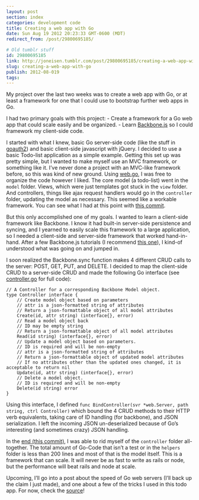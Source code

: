 ```yaml
---
layout: post
section: index
categories: development code
title: Creating a web app with Go
date: Sun Aug 19 2012 20:23:33 GMT-0600 (MDT)
redirect_from: /post/29800695185/

# Old tumblr stuff
id: 29800695185
link: http://joneisen.tumblr.com/post/29800695185/creating-a-web-app-with-go
slug: creating-a-web-app-with-go
publish: 2012-08-019
tags:
---
```



My project over the last two weeks was to create a web app with Go, or at least a framework for one that I could use to bootstrap further web apps in Go.

I had two primary goals with this project: - Create a framework for a Go web app that could scale easily and be organized. - Learn [Backbone.js](http://backbonejs.org) so I could framework my client-side code.

I started with what I knew, basic Go server-side code (like the stuff in [goauth2](http://github.com/yanatan16/goauth2)) and basic client-side javascript with jQuery. I decided to use a basic Todo-list application as a simple example. Getting this set up was pretty simple, but I wanted to make myself use an MVC framework, or something like it. I’ve never done a project with an MVC-like framework before, so this was kind of new ground. Using [web.go](http://github.com/hoisie/web), I was free to organize the code however I liked. The core model (a todo-list) went in the `model` folder. Views, which were just templates got stuck in the `view` folder. And controllers, things like ajax request handlers would go in the `controller` folder, updating the model as necessary. This seemed like a workable framework. You can see what I had at this point with [this commit](https://github.com/yanatan16/go-todo-app/tree/e508f29e365986f5ffb6ab66318e3e0e8a6fbac2).

But this only accomplished one of my goals. I wanted to learn a client-side framework like Backbone. I know it had built-in server-side persistence and syncing, and I yearned to easily scale this framework to a large application, so I needed a client-side and server-side framework that worked hand-in-hand. After a few Backbone.js tutorials (I recommend [this one](http://arturadib.com/hello-backbonejs/)), I kind-of understood what was going on and jumped in.

I soon realized the Backbone.sync function makes 4 different CRUD calls to the server: POST, GET, PUT, and DELETE. I decided to map the client-side CRUD to a server-side CRUD and made the following Go interface (see [controller.go](https://github.com/yanatan16/go-todo-app/blob/master/helpers/controller.go) for full code):

    // A Controller for a corresponding Backbone Model object.
    type Controller interface {
        // Create model object based on parameters
        // attr is a json-formatted string of attributes
        // Return a json-formattable object of all model attributes
        Create(id, attr string) (interface{}, error)
        // Read a model object back
        // ID may be empty string
        // Return a json-formattable object of all model attributes
        Read(id string) (interface{}, error)
        // Update a model object based on parameters.
        // ID is required and will be non-empty
        // attr is a json-formatted string of attributes
        // Return a json-formattable object of updated model attributes
        // If no attributes other than the updated ones changed, it is acceptable to return nil
        Update(id, attr string) (interface{}, error)
        // Delete a model object.
        // ID is required and will be non-empty
        Delete(id string) error
    }

Using this interface, I defined `func BindController(svr *web.Server, path string, ctrl Controller)` which bound the 4 CRUD methods to their HTTP verb equivalents, taking care of ID handling (for backbone), and JSON serialization. I left the incoming JSON un-deserialized because of Go’s interesting (and sometimes crazy) JSON handling.

In the [end (this commit)](https://github.com/yanatan16/go-todo-app/tree/42ce62f47e3a71bcedeb5c8da683fd4d9b1df5ae), I was able to rid myself of the `controller` folder all-together. The total amount of Go-Code that isn’t a test or in the `helpers` folder is less than 200 lines and most of that is the model itself. This is a framework that can scale. It will never be as fast to write as rails or node, but the performance will beat rails and node at scale.

Upcoming, I’ll go into a post about the speed of Go web servers (I’ll back up the claim I just made), and one about a few of the tricks I used in this todo app. For now, check the [source](http://github.com/yanatan16/go-todo-app)!

